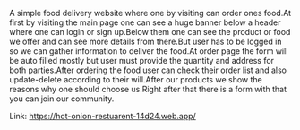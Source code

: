A simple food delivery website where one by visiting can order ones food.At first by visiting the main page one can see a huge banner below a header where one can login or sign up.Below them one can see the product or food we offer and can see more details from there.But user has to be logged in so we can gather information to deliver the food.At order page the form will be auto filled mostly but user must provide the quantity and address for both parties.After ordering the food user can check their order list and also update-delete according to their will.After our products we show the reasons why one should choose us.Right after that there is a form with that you can join our community.

Link: https://hot-onion-restuarent-14d24.web.app/
